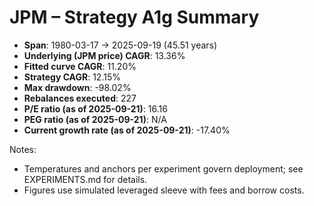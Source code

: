# JPM – Strategy A1g Summary

- **Span**: 1980-03-17 → 2025-09-19 (45.51 years)
- **Underlying (JPM price) CAGR**: 13.36%
- **Fitted curve CAGR**: 11.20%
- **Strategy CAGR**: 12.15%
- **Max drawdown**: -98.02%
- **Rebalances executed**: 227
- **P/E ratio (as of 2025-09-21)**: 16.16
- **PEG ratio (as of 2025-09-21)**: N/A
- **Current growth rate (as of 2025-09-21)**: -17.40%

Notes:

- Temperatures and anchors per experiment govern deployment; see EXPERIMENTS.md for details.
- Figures use simulated leveraged sleeve with fees and borrow costs.

